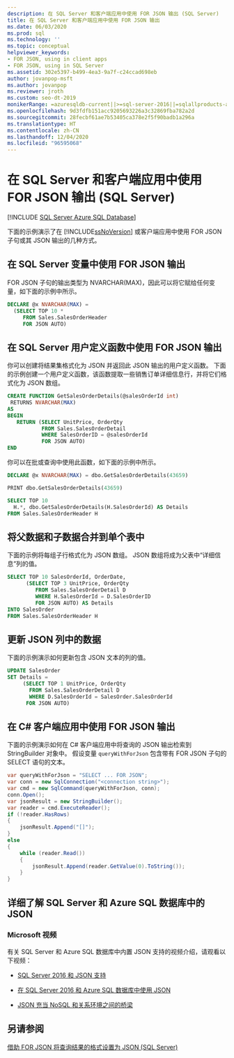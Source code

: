```yaml
---
description: 在 SQL Server 和客户端应用中使用 FOR JSON 输出 (SQL Server)
title: 在 SQL Server 和客户端应用中使用 FOR JSON 输出
ms.date: 06/03/2020
ms.prod: sql
ms.technology: ''
ms.topic: conceptual
helpviewer_keywords:
- FOR JSON, using in client apps
- FOR JSON, using in SQL Server
ms.assetid: 302e5397-b499-4ea3-9a7f-c24ccad698eb
author: jovanpop-msft
ms.author: jovanpop
ms.reviewer: jroth
ms.custom: seo-dt-2019
monikerRange: =azuresqldb-current||>=sql-server-2016||=sqlallproducts-allversions||>=sql-server-linux-2017||=azuresqldb-mi-current
ms.openlocfilehash: 9d3fdfb151acc9205693226a3c32869fba782a2d
ms.sourcegitcommit: 28fecbf61ae7b53405ca378e2f5f90badb1a296a
ms.translationtype: HT
ms.contentlocale: zh-CN
ms.lasthandoff: 12/04/2020
ms.locfileid: "96595068"
---
```

# <a name="use-for-json-output-in-sql-server-and-in-client-apps-sql-server"></a>在 SQL Server 和客户端应用中使用 FOR JSON 输出 (SQL Server)
[!INCLUDE [SQL Server Azure SQL Database](../../includes/applies-to-version/sqlserver2016-asdb.md)]

下面的示例演示了在 [!INCLUDE[ssNoVersion](../../includes/ssnoversion-md.md)] 或客户端应用中使用 FOR JSON 子句或其 JSON 输出的几种方式。  
  
## <a name="use-for-json-output-in-sql-server-variables"></a>在 SQL Server 变量中使用 FOR JSON 输出  
FOR JSON 子句的输出类型为 NVARCHAR(MAX)，因此可以将它赋给任何变量，如下面的示例中所示。  
  
```sql  
DECLARE @x NVARCHAR(MAX) =
  (SELECT TOP 10 *
     FROM Sales.SalesOrderHeader
     FOR JSON AUTO)  
```  
  
## <a name="use-for-json-output-in-sql-server-user-defined-functions"></a>在 SQL Server 用户定义函数中使用 FOR JSON 输出  
 你可以创建将结果集格式化为 JSON 并返回此 JSON 输出的用户定义函数。 下面的示例创建一个用户定义函数，该函数提取一些销售订单详细信息行，并将它们格式化为 JSON 数组。  
  
```sql  
CREATE FUNCTION GetSalesOrderDetails(@salesOrderId int)  
 RETURNS NVARCHAR(MAX)  
AS  
BEGIN  
   RETURN (SELECT UnitPrice, OrderQty  
           FROM Sales.SalesOrderDetail  
           WHERE SalesOrderID = @salesOrderId  
           FOR JSON AUTO)  
END
```  
  
 你可以在批或查询中使用此函数，如下面的示例中所示。  
  
```sql  
DECLARE @x NVARCHAR(MAX) = dbo.GetSalesOrderDetails(43659)

PRINT dbo.GetSalesOrderDetails(43659)

SELECT TOP 10
  H.*, dbo.GetSalesOrderDetails(H.SalesOrderId) AS Details
FROM Sales.SalesOrderHeader H
```  
  
## <a name="merge-parent-and-child-data-into-a-single-table"></a>将父数据和子数据合并到单个表中  
下面的示例将每组子行格式化为 JSON 数组。 JSON 数组将成为父表中“详细信息”列的值。  
  
```sql  
SELECT TOP 10 SalesOrderId, OrderDate,  
      (SELECT TOP 3 UnitPrice, OrderQty  
         FROM Sales.SalesOrderDetail D  
         WHERE H.SalesOrderId = D.SalesOrderID  
         FOR JSON AUTO) AS Details  
INTO SalesOrder  
FROM Sales.SalesOrderHeader H  
```  
  
## <a name="update-the-data-in-json-columns"></a>更新 JSON 列中的数据  
 下面的示例演示如何更新包含 JSON 文本的列的值。  
  
```sql  
UPDATE SalesOrder  
SET Details =  
     (SELECT TOP 1 UnitPrice, OrderQty  
       FROM Sales.SalesOrderDetail D  
       WHERE D.SalesOrderId = SalesOrder.SalesOrderId  
      FOR JSON AUTO) 
```  
  
## <a name="use-for-json-output-in-a-c-client-app"></a>在 C# 客户端应用中使用 FOR JSON 输出  
 下面的示例演示如何在 C# 客户端应用中将查询的 JSON 输出检索到 StringBuilder 对象中。 假设变量 `queryWithForJson` 包含带有 FOR JSON 子句的 SELECT 语句的文本。  
  
```csharp  
var queryWithForJson = "SELECT ... FOR JSON";
var conn = new SqlConnection("<connection string>");
var cmd = new SqlCommand(queryWithForJson, conn);
conn.Open();
var jsonResult = new StringBuilder();
var reader = cmd.ExecuteReader();
if (!reader.HasRows)
{
    jsonResult.Append("[]");
}
else
{
    while (reader.Read())
    {
        jsonResult.Append(reader.GetValue(0).ToString());
    }
}
```  

## <a name="learn-more-about-json-in-sql-server-and-azure-sql-database"></a>详细了解 SQL Server 和 Azure SQL 数据库中的 JSON  
  
### <a name="microsoft-videos"></a>Microsoft 视频

有关 SQL Server 和 Azure SQL 数据库中内置 JSON 支持的视频介绍，请观看以下视频：

-   [SQL Server 2016 和 JSON 支持](https://channel9.msdn.com/Shows/Data-Exposed/SQL-Server-2016-and-JSON-Support)

-   [在 SQL Server 2016 和 Azure SQL 数据库中使用 JSON](https://channel9.msdn.com/Shows/Data-Exposed/Using-JSON-in-SQL-Server-2016-and-Azure-SQL-Database)

-   [JSON 充当 NoSQL 和关系环境之间的桥梁](https://channel9.msdn.com/events/DataDriven/SQLServer2016/JSON-as-a-bridge-betwen-NoSQL-and-relational-worlds)
 
## <a name="see-also"></a>另请参阅  
 [借助 FOR JSON 将查询结果的格式设置为 JSON (SQL Server)](../../relational-databases/json/format-query-results-as-json-with-for-json-sql-server.md)  
  
  

